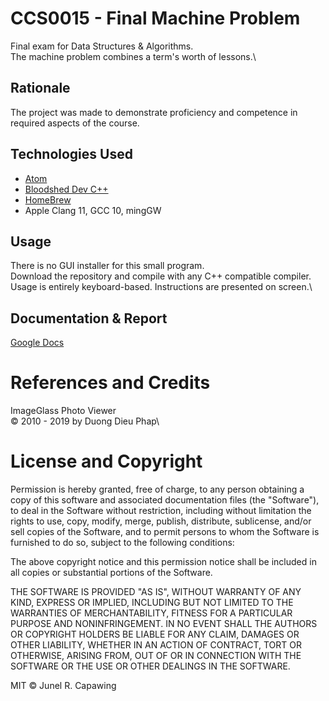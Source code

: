 # CCS0015 - Final Machine Problem
Final exam for Data Structures &amp; Algorithms.\
The machine problem combines a term's worth of lessons.\

## Rationale
The project was made to demonstrate proficiency and competence in required aspects of the course.

## Technologies Used

- [Atom](https://atom.io/)
- [Bloodshed Dev C++](https://www.bloodshed.net/)
- [HomeBrew](https://brew.sh/)
- Apple Clang 11, GCC 10, mingGW

## Usage
There is no GUI installer for this small program.\
Download the repository and compile with any C++ compatible compiler.\
Usage is entirely keyboard-based. Instructions are presented on screen.\

## Documentation & Report

[Google Docs](https://drive.google.com/file/d/1LlQetB9_p9WkhR-1kR1sk-JlrMupJzbK/view?usp=sharing)

# References and Credits

ImageGlass Photo Viewer\
© 2010 - 2019 by Duong Dieu Phap\


# License and Copyright

Permission is hereby granted, free of charge, to any person obtaining a copy
of this software and associated documentation files (the "Software"), to deal
in the Software without restriction, including without limitation the rights
to use, copy, modify, merge, publish, distribute, sublicense, and/or sell
copies of the Software, and to permit persons to whom the Software is
furnished to do so, subject to the following conditions:

The above copyright notice and this permission notice shall be included in all
copies or substantial portions of the Software.

THE SOFTWARE IS PROVIDED "AS IS", WITHOUT WARRANTY OF ANY KIND, EXPRESS OR
IMPLIED, INCLUDING BUT NOT LIMITED TO THE WARRANTIES OF MERCHANTABILITY,
FITNESS FOR A PARTICULAR PURPOSE AND NONINFRINGEMENT. IN NO EVENT SHALL THE
AUTHORS OR COPYRIGHT HOLDERS BE LIABLE FOR ANY CLAIM, DAMAGES OR OTHER
LIABILITY, WHETHER IN AN ACTION OF CONTRACT, TORT OR OTHERWISE, ARISING FROM,
OUT OF OR IN CONNECTION WITH THE SOFTWARE OR THE USE OR OTHER DEALINGS IN THE
SOFTWARE.

MIT © Junel R. Capawing
